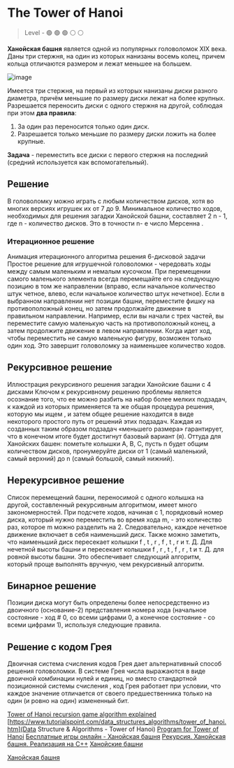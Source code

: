 # The Tower of Hanoi

> Level -  :green_circle: :green_circle: :green_circle: :white_circle: :white_circle:

**Ханойская башня** является одной из популярных головоломок XIX века. Даны три стержня, на один из которых нанизаны восемь колец, причем кольца отличаются размером и лежат меньшее на большем. 

![image](https://github.com/startupemulator/challenges/blob/main/The%20Tower%20of%20Hanoi/tower_of_hanoi_4.gif)

Имеется три стержня, на первый из которых нанизаны диски разного диаметра, причём меньшие по размеру диски лежат на более крупных. Разрешается переносить диски с одного стержня на другой, соблюдая при этом **два правила**:

1. За один раз переносится только один диск.
2. Разрешается только меньшие по размеру диски ложить на более крупные.

**Задача** - переместить все диски с первого стержня на последний (средний используется как вспомогательный).

## Решение 

В головоломку можно играть с любым количеством дисков, хотя во многих версиях игрушек их от 7 до 9. Минимальное количество ходов, необходимых для решения загадки Ханойской башни, составляет 2 n - 1, где n - количество дисков. Это в точности n- е число Мерсенна . 

### Итерационное решение 

Анимация итерационного алгоритма решения 6-дисковой задачи Простое решение для игрушечной головоломки - чередовать ходы между самым маленьким и немалым кусочком. При перемещении самого маленького элемента всегда перемещайте его на следующую позицию в том же направлении (вправо, если начальное количество штук четное, влево, если начальное количество штук нечетное). Если в выбранном направлении нет позиции башни, переместите фишку на противоположный конец, но затем продолжайте движение в правильном направлении. Например, если вы начали с трех частей, вы переместите самую маленькую часть на противоположный конец, а затем продолжите движение в левом направлении. Когда идет ход, чтобы переместить не самую маленькую фигуру, возможен только один ход. Это завершит головоломку за наименьшее количество ходов. 

## Рекурсивное решение 

Иллюстрация рекурсивного решения загадки Ханойские башни с 4 дисками Ключом к рекурсивному решению проблемы является осознание того, что ее можно разбить на набор более мелких подзадач, к каждой из которых применяется та же общая процедура решения, которую мы ищем , и затем общее решение находится в виде некоторого простого путь от решений этих подзадач. Каждая из созданных таким образом подзадач «меньшего размера» гарантирует, что в конечном итоге будет достигнут базовый вариант (я). Оттуда для Ханойских башен: пометьте колышки A, B, C, пусть n будет общим количеством дисков, пронумеруйте диски от 1 (самый маленький, самый верхний) до n (самый большой, самый нижний). 

## Нерекурсивное решение 

Список перемещений башни, переносимой с одного колышка на другой, составленный рекурсивным алгоритмом, имеет много закономерностей. При подсчете ходов, начиная с 1, порядковый номер диска, который нужно переместить во время хода m, - это количество раз, которое m можно разделить на 2. Следовательно, каждое нечетное движение включает в себя наименьший диск. Также можно заметить, что наименьший диск пересекает колышки f , t , r , f , t , r и т. Д. Для нечетной высоты башни и пересекает колышки f , r , t , f , r , t и т. Д. для ровной высоты башни. Это обеспечивает следующий алгоритм, который проще выполнять вручную, чем рекурсивный алгоритм. 

## Бинарное решение 

Позиции диска могут быть определены более непосредственно из двоичного (основание-2) представления номера хода (начальное состояние - ход # 0, со всеми цифрами 0, а конечное состояние - со всеми цифрами 1), используя следующие правила.

## Решение с кодом Грея 

Двоичная система счисления кодов Грея дает альтернативный способ решения головоломки. В системе Грея числа выражаются в виде двоичной комбинации нулей и единиц, но вместо стандартной позиционной системы счисления , код Грея работает при условии, что каждое значение отличается от своего предшественника только на один (и ровно на один) измененный бит. 


[Tower of Hanoi recursion game algorithm explained](https://www.hackerearth.com/blog/developers/tower-hanoi-recursion-game-algorithm-explained/)
[https://www.tutorialspoint.com/data_structures_algorithms/tower_of_hanoi.htm](Data Structure & Algorithms - Tower of Hanoi)
[Program for Tower of Hanoi](https://www.geeksforgeeks.org/c-program-for-tower-of-hanoi/)
[Бесплатные игры онлайн - Ханойская башня](https://ru.goobix.com/%D0%B8%D0%B3%D1%80%D1%8B-%D0%BE%D0%BD%D0%BB%D0%B0%D0%B9%D0%BD/%D1%85%D0%B0%D0%BD%D0%BE%D0%B9%D1%81%D0%BA%D0%B0%D1%8F-%D0%B1%D0%B0%D1%88%D0%BD%D1%8F/#)
[Рекурсия. Ханойская башня. Реализация на C++](https://www.youtube.com/watch?v=jwbF2sqKgw4&ab_channel=AlexandrSoldatkin)
[Ханойские башни](http://synset.com/ai/ru/search/Towers_of_Hanoi.html#task0)

[Ханойская башня](https://ru.wikipedia.org/wiki/%D0%A5%D0%B0%D0%BD%D0%BE%D0%B9%D1%81%D0%BA%D0%B0%D1%8F_%D0%B1%D0%B0%D1%88%D0%BD%D1%8F)
